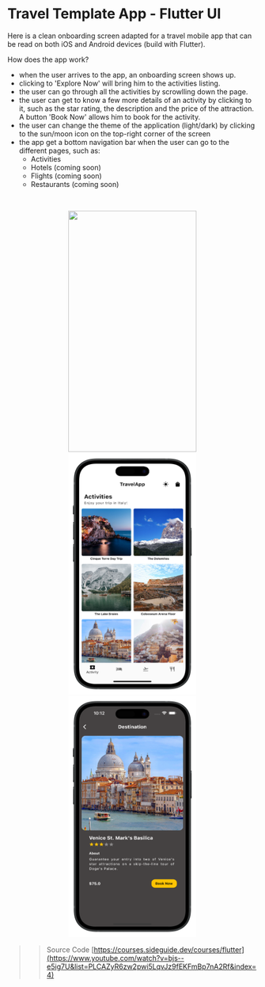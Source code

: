 # Travel Template App  - Flutter UI

Here is a clean onboarding screen adapted for a travel mobile app that can be read on both iOS and Android devices (build with Flutter). 

How does the app work?

 - when the user arrives to the app, an onboarding screen shows up. 
 - clicking to 'Explore Now' will bring him to the activities listing. 
 - the user can go through all the activities by scrowlling down the page.
 - the user can get to know a few more details of an activity by clicking to it, such as the star rating, the description and the price of the attraction. A button 'Book Now' allows him to book for the activity. 
 - the user can change the theme of the application (light/dark) by clicking to the sun/moon icon on the top-right corner of the screen 
 - the app get a bottom navigation bar when the user can go to the different pages, such as:
    - Activities
   - Hotels (coming soon)
   - Flights (coming soon)
   - Restaurants (coming soon)
    
<br />

<p align="center">
<img src="welcome_screen.png" height="487" width="259"> 
<img src="activity.png" height="487" width="259">
<img src="details_activity.png" height="487" width="259">

>> Source Code
[https://courses.sideguide.dev/courses/flutter](https://www.youtube.com/watch?v=bjs--e5ig7U&list=PLCAZyR6zw2pwi5LqvJz9fEKFmBp7nA2Rf&index=4)
